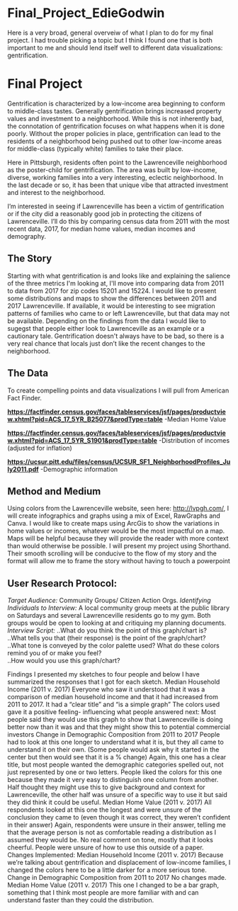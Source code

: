 # Final_Project_EdieGodwin
Here is a very broad, general overveiw of what I plan to do for my final project. I had trouble picking a topic but I think I found one that is both important to me and should lend itself well to different data visualizations: gentrification.
# Final Project #
Gentrification is characterized by a low-income area beginning to conform to middle-class tastes. Generally gentrification brings increased property values and investment to a neighborhood. While this is not inherently bad, the connotation of gentrification focuses on what happens when it is done poorly. Without the proper policies in place, gentrification can lead to the residents of a neighborhood being pushed out to other low-income areas for middle-class (typically white) families to take their place.

Here in Pittsburgh, residents often point to the Lawrenceville neighborhood as the poster-child for gentrification. The area was built by low-income, diverse, working families into a very interesting, eclectic neighborhood. In the last decade or so, it has been that unique vibe that attracted investment and interest to the neighborhood.

I’m interested in seeing if Lawrenceville has been a victim of gentrification or if the city did a reasonably good job in protecting the citizens of Lawrenceville. I’ll do this by comparing census data from 2011 with the most recent data, 2017, for median home values, median incomes and demography. 
## The Story ##
Starting with what gentrification is and looks like and explaining the salience of the three metrics I'm looking at, I'll move into comparing data from 2011 to data from 2017 for zip codes 15201 and 15224. I would like to present some distributions and maps to show the differences between 2011 and 2017 Lawrenceville. If available, it would be interesting to see migration patterns of families who came to or left Lawrenceville, but that data may not be available.
Depending on the findings from the data I would like to sugegst that people either look to Lawrenceville as an example or a cautionary tale. Gentrification doesn't always have to be bad, so there is a very real chance that locals just don’t like the recent changes to the neighborhood.  
## The Data ##
To create compelling points and data visualizations I will pull from American Fact Finder. 

**https://factfinder.census.gov/faces/tableservices/jsf/pages/productview.xhtml?pid=ACS_17_5YR_B25077&prodType=table**
	-Median Home Value

**https://factfinder.census.gov/faces/tableservices/jsf/pages/productview.xhtml?pid=ACS_17_5YR_S1901&prodType=table**
	-Distribution of incomes (adjusted for inflation)

**https://ucsur.pitt.edu/files/census/UCSUR_SF1_NeighborhoodProfiles_July2011.pdf**
	-Demographic information 
	
## Method and Medium ##
Using colors from the Lawrenceville website, seen here: http://lvpgh.com/, I will create infographics and graphs using a mix of Excel, RawGraphs and Canva. I would like to create maps using ArcGis to show the variations in home values or incomes, whatever would be the most impactful on a map. Maps will be helpful because they will provide the reader with more context than would otherwise be possible.
I will present my project using Shorthand. Their smooth scrolling will be conducive to the flow of my story and the format will allow me to frame the story without having to touch a powerpoint 

## User Research Protocol: ## 
_Target Audience:_ Community Groups/ Citizen Action Orgs.
_Identifying Individuals to Interview:_ A local community group meets at the public library on Saturdays and several Lawrenceville residents go to my gym. Both groups would be open to looking at and critiquing my planning documents.
_Interview Script:_
..What do you think the point of this graph/chart is?  
..What tells you that (their response) is the point of the graph/chart?  
..What tone is conveyed by the color palette used? What do these colors remind you of or make you feel?  
..How would you use this graph/chart?  
 
Findings
I presented my sketches to four people and below I have summarized the responses that I got for each sketch.
Median Household Income (2011 v. 2017)
Everyone who saw it understood that it was a comparison of median household income and that it had increased from 2011 to 2017.
It had a “clear title” and “is a simple graph”
The colors used gave it a positive feeling- influencing what people answered next:
Most people said they would use this graph to show that Lawrenceville is doing better now than it was and that they might show this to potential commercial investors
Change in Demographic Composition from 2011 to 2017
People had to look at this one longer to understand what it is, but they all came to understand it on their own. (Some people would ask why it started in the center but then would see that it is a % change)
Again, this one has a clear title, but most people wanted the demographic categories spelled out, not just represented by one or two letters.
People liked the colors for this one because they made it very easy to distinguish one column from another.
Half thought they might use this to give background and context for Lawrenceville, the other half was unsure of a specific way to use it but said they did think it could be useful.
Median Home Value (2011 v. 2017)
All respondents looked at this one the longest and were unsure of the conclusion they came to (even though it was correct, they weren’t confident in their answer)
Again, respondents were unsure in their answer, telling me that the average person is not as comfortable reading a distribution as I assumed they would be.
No real comment on tone, mostly that it looks cheerful.
People were unsure of how to use this outside of a paper.
Changes Implemented:
Median Household Income (2011 v. 2017)
Because we’re talking about gentrification and displacement of low-income families, I changed the colors here to be a little darker for a more serious tone.
Change in Demographic Composition from 2011 to 2017
No changes made.
Median Home Value (2011 v. 2017)
This one I changed to be a bar graph, something that I think most people are more familiar with and can understand faster than they could the distribution.

